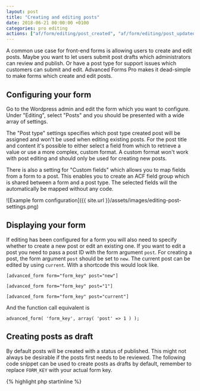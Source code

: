 ```yaml
---
layout: post
title: "Creating and editing posts"
date: 2018-06-21 00:00:00 +0100
categories: pro editing
actions: ["af/form/editing/post_created", "af/form/editing/post_updated"]
---
```


A common use case for front-end forms is allowing users to create and edit posts. Maybe you want to let users submit post drafts which administrators can review and publish. Or have a post type for support issues which customers can submit and edit. Advanced Forms Pro makes it dead-simple to make forms which create and edit posts.

## Configuring your form

Go to the Wordpress admin and edit the form which you want to configure. Under "Editing", select "Posts" and you should be presented with a wide array of settings.

The "Post type" settings specifies which post type created post will be assigned and won't be used when editing existing posts. For the post title and content it's possible to either select a field from which to retrieve a value or use a more complex, custom format. A custom format won't work with post editing and should only be used for creating new posts.

There is also a setting for "Custom fields" which allows you to map fields from a form to a post. This enables you to create an ACF field group which is shared between a form and a post type. The selected fields will the automatically be mapped without any code.

![Example form configuration]({{ site.url }}/assets/images/editing-post-settings.png)

## Displaying your form

If editing has been configured for a form you will also need to specify whether to create a new post or edit an existing one. If you want to edit a post you need to pass a post ID with the form argument `post`. For creating a post, the form argument `post` should be set to `new`. The current post can be edited by using `current`. With a shortcode this would look like.

`[advanced_form form="form_key" post="new"]`

`[advanced_form form="form_key" post="1"]`

`[advanced_form form="form_key" post="current"]`

And the function call equivalent is

`advanced_form( 'form_key', array( 'post' => 1 ) );`

## Creating posts as draft

By default posts will be created with a status of published. This might not always be desirable if the posts first needs to be reviewed. The following code snippet can be used to create posts as drafts by default, remember to replace `FORM_KEY` with your actual form key.

{% highlight php startinline %}
<?php

function create_post_as_draft( $post_data ) {
    // Set post status to draft
    $post_data['post_status'] = 'draft';

    return $post_data;
}
add_filter( 'af/form/editing/post_data/key=FORM_KEY', 'create_post_as_draft', 10, 1 );

{% endhighlight %}
